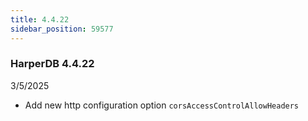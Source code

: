 ```yaml
---
title: 4.4.22
sidebar_position: 59577
---
```


### HarperDB 4.4.22

3/5/2025

- Add new http configuration option `corsAccessControlAllowHeaders`
